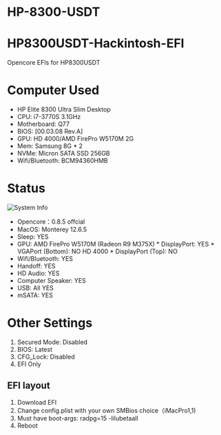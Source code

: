 # HP-8300-USDT
# HP8300USDT-Hackintosh-EFI
Opencore EFIs for HP8300USDT

# Computer Used

* HP Elite 8300 Ultra Slim Desktop
* CPU: i7-3770S 3.1GHz
* Motherboard: Q77
* BIOS: [00.03.08 Rev.A]
* GPU: HD 4000/AMD FirePro W5170M 2G
* Mem: Samsung 8G * 2
* NVMe: Micron SATA SSD 256GB
* Wifi/Bluetooth: BCM94360HMB

# Status
![System Info](https://github.com/asablue65/HP-8300-USDT/docs/About_This_mac.png)
* Opencore：0.8.5 offcial
* MacOS: Monterey 12.6.5
* Sleep: YES
* GPU: 
	AMD FirePro W5170M (Radeon R9 M375X)
    		* DisplayPort: YES
    		* VGAPort (Bottom): NO
	HD 4000
    		* DisplayPort (Top): NO
* Wifi/Bluetooth: YES
* Handoff: YES
* HD Audio: YES
* Computer Speaker: YES
* USB: All YES
* mSATA: YES

# Other Settings
1. Secured Mode: Disabled
2. BIOS: Latest
3. CFG_Lock: Disabled
4. EFI Only

## EFI layout
1. Download EFI
2. Change config.plist with your own SMBios choice（iMacPro1,1)
3. Must have boot-args: radpg=15 -lilubetaall
3. Reboot

